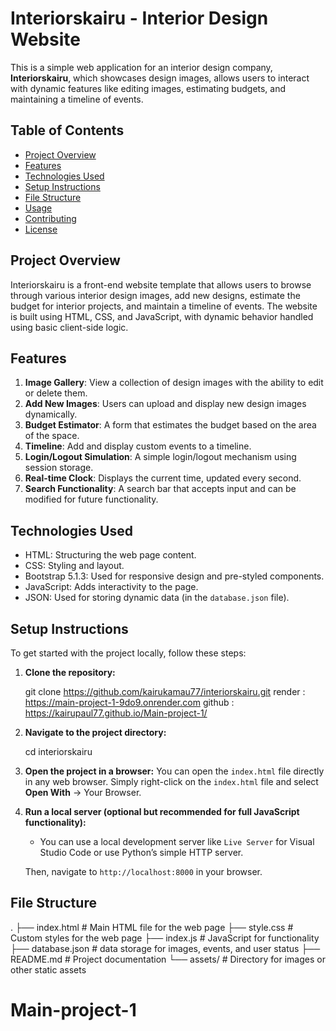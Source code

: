 # Interiorskairu - Interior Design Website

This is a simple web application for an interior design company, **Interiorskairu**, which showcases design images, allows users to interact with dynamic features like editing images, estimating budgets, and maintaining a timeline of events.

## Table of Contents

-  [Project Overview](#project-overview)
- [Features](#features)
- [Technologies Used](#technologies-used)
- [Setup Instructions](#setup-instructions)
- [File Structure](#file-structure)
- [Usage](#usage)
- [Contributing](#contributing)
- [License](#license)

## Project Overview

Interiorskairu is a front-end website template that allows users to browse through various interior design images, add new designs, estimate the budget for interior projects, and maintain a timeline of events. The website is built using HTML, CSS, and JavaScript, with dynamic behavior handled using basic client-side logic.

## Features

1. **Image Gallery**: View a collection of design images with the ability to edit or delete them.
2. **Add New Images**: Users can upload and display new design images dynamically.
3. **Budget Estimator**: A form that estimates the budget based on the area of the space.
4. **Timeline**: Add and display custom events to a timeline.
5. **Login/Logout Simulation**: A simple login/logout mechanism using session storage.
6. **Real-time Clock**: Displays the current time, updated every second.
7. **Search Functionality**: A search bar that accepts input and can be modified for future functionality.

## Technologies Used

- HTML: Structuring the web page content.
- CSS: Styling and layout.
- Bootstrap 5.1.3: Used for responsive design and pre-styled components.
- JavaScript: Adds interactivity to the page.
- JSON: Used for storing dynamic data (in the `database.json` file).

## Setup Instructions

To get started with the project locally, follow these steps:

1. **Clone the repository:**
    
    git clone https://github.com/kairukamau77/interiorskairu.git
   render : https://main-project-1-9do9.onrender.com
   github :  https://kairupaul77.github.io/Main-project-1/
    

3. **Navigate to the project directory:**
    
    cd interiorskairu
    

4. **Open the project in a browser:**
    You can open the `index.html` file directly in any web browser. Simply right-click on the `index.html` file and select **Open With** -> Your Browser.

5. **Run a local server (optional but recommended for full JavaScript functionality):**
   - You can use a local development server like `Live Server` for Visual Studio Code or use Python’s simple HTTP server.
   
    

    Then, navigate to `http://localhost:8000` in your browser.

## File Structure


.
├── index.html             # Main HTML file for the web page
├── style.css              # Custom styles for the web page
├── index.js               # JavaScript for functionality
├── database.json          # data storage for images, events, and user status
├── README.md              # Project documentation 
└── assets/                # Directory for images or other static assets
# Main-project-1
